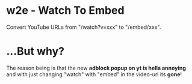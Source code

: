 # w2e - Watch To Embed
Convert YouTube URLs from "/watch?v=xxx" to "/embed/xxx". 
# ...But **why**?
The reason being is that the new **adblock popup on yt is hella annoying** and with just changing "watch" with "embed" in the video-url its **gone**!


